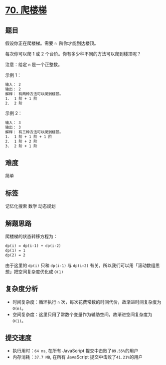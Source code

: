 # [70. 爬楼梯](https://leetcode-cn.com/problems/climbing-stairs/)

## 题目

假设你正在爬楼梯。需要 `n`  阶你才能到达楼顶。

每次你可以爬 1 或 2 个台阶。你有多少种不同的方法可以爬到楼顶呢？

注意：给定 `n` 是一个正整数。

示例 1：

```txt
输入： 2
输出： 2
解释： 有两种方法可以爬到楼顶。
1.  1 阶 + 1 阶
2.  2 阶
```

示例 2：

```txt
输入： 3
输出： 3
解释： 有三种方法可以爬到楼顶。
1.  1 阶 + 1 阶 + 1 阶
2.  1 阶 + 2 阶
3.  2 阶 + 1 阶
```

## 难度

简单

## 标签

记忆化搜索 数学 动态规划

## 解题思路

爬楼梯的状态转移方程为：

```txt
dp(i) = dp(i-1) + dp(i-2)
dp(1) = 1
dp(2) = 2
```

由于这里的 `dp(i)` 只和 `dp(i-1)` 与 `dp(i−2)` 有关，所以我们可以用「滚动数组思想」把空间复杂度优化成 `O(1)`

## 复杂度分析

- 时间复杂度：循环执行 `n` 次，每次花费常数的时间代价，故渐进时间复杂度为 `O(n)`。
- 空间复杂度：这里只用了常数个变量作为辅助空间，故渐进空间复杂度为 `O(1)`。

## 提交速度

- 执行用时：`64 ms`, 在所有 JavaScript 提交中击败了`89.55%`的用户
- 内存消耗：`37.7 MB`, 在所有 JavaScript 提交中击败了`41.21%`的用户
